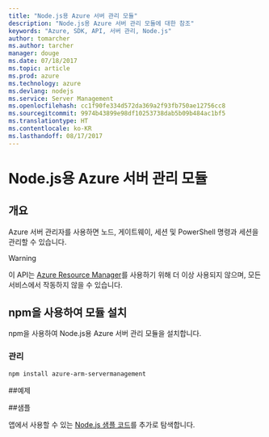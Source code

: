 ```yaml
---
title: "Node.js용 Azure 서버 관리 모듈"
description: "Node.js용 Azure 서버 관리 모듈에 대한 참조"
keywords: "Azure, SDK, API, 서버 관리, Node.js"
author: tomarcher
ms.author: tarcher
manager: douge
ms.date: 07/18/2017
ms.topic: article
ms.prod: azure
ms.technology: azure
ms.devlang: nodejs
ms.service: Server Management
ms.openlocfilehash: cc1f90fe334d572da369a2f93fb750ae12756cc8
ms.sourcegitcommit: 9974b43899e98df10253738dab5b09b484ac1bf5
ms.translationtype: HT
ms.contentlocale: ko-KR
ms.lasthandoff: 08/17/2017
---
```

# <a name="azure-server-management-modules-for-nodejs"></a>Node.js용 Azure 서버 관리 모듈

## <a name="overview"></a>개요

Azure 서버 관리자를 사용하면 노드, 게이트웨이, 세션 및 PowerShell 명령과 세션을 관리할 수 있습니다.

> [!WARNING]
> 이 API는 [Azure Resource Manager](/nodejs/api/overview/azure/resources)를 사용하기 위해 더 이상 사용되지 않으며, 모든 서비스에서 작동하지 않을 수 있습니다.

## <a name="install-the-module-with-npm"></a>npm을 사용하여 모듈 설치

npm을 사용하여 Node.js용 Azure 서버 관리 모듈을 설치합니다.

### <a name="management"></a>관리

```bash
npm install azure-arm-servermanagement
```

##<a name="example"></a>예제

##<a name="samples"></a>샘플

앱에서 사용할 수 있는 [Node.js 샘플 코드](https://azure.microsoft.com/resources/samples/?platform=nodejs)를 추가로 탐색합니다.